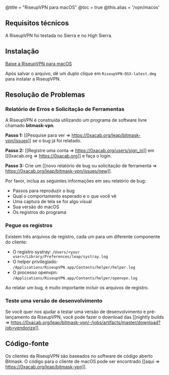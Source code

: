@title = "RiseupVPN para macOS"
@toc = true
@this.alias = '/vpn/macos'

## Requisitos técnicos

A RiseupVPN foi testada no Sierra e no High Sierra.

## Instalação

<a class="btn btn-default btn-lg" href="https://downloads.leap.se/RiseupVPN/osx/RiseupVPN-OSX-latest.dmg"><i class="fa fa-download"></i> Baixe a RiseupVPN para macOS</a>

Após salvar o arquivo, dê um duplo clique em <code>RiseupVPN-OSX-latest.dmg</code> para instalar a RiseupVPN.

## Resolução de Problemas

### Relatório de Erros e Solicitação de Ferramentas

A RiseupVPN é construída utilizando um programa de software livre chamado <b>bitmask-vpn</b>.

**Passo 1:** [[Pesquise para ver => https://0xacab.org/leap/bitmask-vpn/issues]] se o bug já foi relatado.

**Passo 2:** [[Registre uma conta => https://0xacab.org/users/sign_in]] em [[0xacab.org => https://0xacab.org]] e faça o login.

**Passo 3:** Crie um [[novo relatório de bug ou solicitação de ferramenta => https://0xacab.org/leap/bitmask-vpn/issues/new]].

Por favor, inclua as seguintes informações em seu relatório de bug:

* Passos para reproduzir o bug
* Qual o comportamento esperado e o que você vê
* Uma captura de tela se for algo visual
* Sua versão do macOS
* Os registros do programa

### Pegue os registros

Existem três arquivos de registro, cada um para um diferente componente do cliente:

* O registro systray: `/Users/<your user>/Library/Preferences/leap/systray.log`
* O helper privilegiado: `/Applications/RiseupVPN.app/Contents/helper/helper.log`
* O processo openvpn: `/Applications/RiseupVPN.app/Contents/helper/openvpn.log`

Ao relatar um bug, é muito importante incluir os arquivos de registro.

### Teste uma versão de desenvolvimento

Se você quer nos ajudar a testar uma versão de desenvolvimento e pré-lançamento da RiseupVPN, você pode fazer o download das [[nightly builds => https://0xacab.org/leap/bitmask-vpn/-/jobs/artifacts/master/download?job=vendorize]].

## Código-fonte
Os clientes da RiseupVPN são baseados no software de código aberto Bitmask. O código para o cliente de macOS pode ser encontrado [[aqui => https://0xacab.org/leap/bitmask-vpn]].

